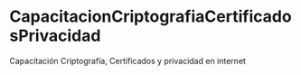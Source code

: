 # CapacitacionCriptografiaCertificadosPrivacidad
Capacitación Criptografía, Certificados y privacidad en internet
